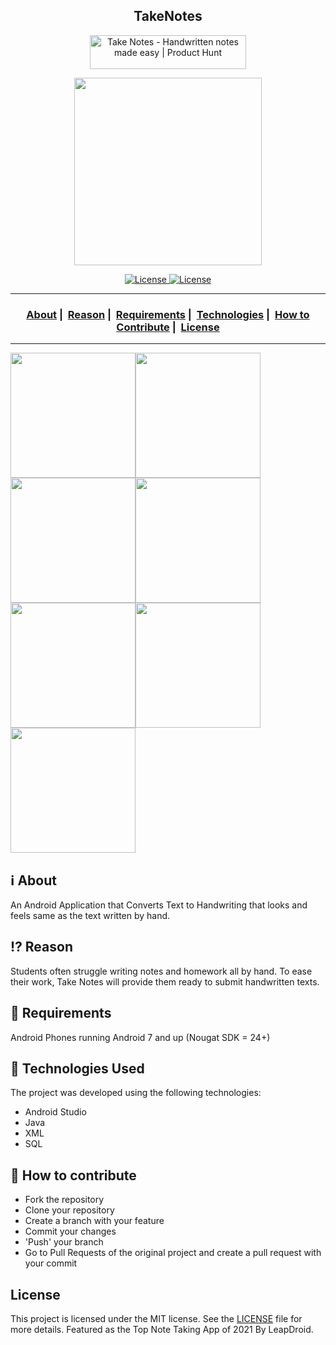<h2 align="center">TakeNotes</h2>
<p align = "center"><a href="https://www.producthunt.com/posts/take-notes?utm_source=badge-featured&utm_medium=badge&utm_souce=badge-take-notes" target="_blank"><img src="https://api.producthunt.com/widgets/embed-image/v1/featured.svg?post_id=303196&theme=dark" alt="Take Notes - Handwritten notes made easy | Product Hunt" style="width: 250px; height: 54px;" width="250" height="54" /></a></p>
<p align="center">
  <img src="https://i.ibb.co/qgjstR6/logo.png" width="300" heigth="300"\>
</p>

<p align="center">
  <a href = "https://opensource.org/">
    <img alt="License" src="https://badges.frapsoft.com/os/v2/open-source.svg?v=103">
  </a>
  <a href="LICENSE">
    <img alt="License" src="https://img.shields.io/badge/License-MIT-success.svg">
  </a>
</p>

___

<h3 align="center">
  <a href="#information_source-about">About</a>&nbsp;|&nbsp;
  <a href="#interrobang-reason">Reason</a>&nbsp;|&nbsp;
  <a href="#seedling-requirements">Requirements</a>&nbsp;|&nbsp;
  <a href="#rocket-technologies-used">Technologies</a>&nbsp;|&nbsp;
  <a href="#link-how-to-contribute">How to Contribute</a>&nbsp;|&nbsp;
  <a href="#license">License</a>
</h3>

___
<img src="https://i.ibb.co/yFYZ22T/unnamed.png" width="200"><img src="https://i.ibb.co/3NCdw8J/unnamed-1.png" width="200"><img src="https://i.ibb.co/HYw6CWG/unnamed-2.png" width="200"><img src="https://i.ibb.co/4ty77Ln/unnamed-3.png" width="200"><img src="https://i.ibb.co/vhx5j09/unnamed-4.png" width="200"><img src="https://i.ibb.co/PNqYZHR/unnamed-5.png" width="200"><img src="https://i.ibb.co/vk79YzQ/unnamed-6.png" width="200">

## :information_source: About

An Android Application that Converts Text to Handwriting that looks and feels same as the text written by hand.

## :interrobang: Reason

Students often struggle writing notes and homework all by hand. To ease their work, Take Notes will provide them ready to submit handwritten texts.

## :seedling: Requirements

Android Phones running Android 7 and up (Nougat SDK = 24+)

## :rocket: Technologies Used

The project was developed using the following technologies:
- Android Studio
- Java
- XML
- SQL

## :link: How to contribute 

- Fork the repository
- Clone your repository
- Create a branch with your feature
- Commit your changes
- 'Push' your branch
- Go to Pull Requests of the original project and create a pull request with your commit

## License

This project is licensed under the MIT license. See the [LICENSE](LICENSE) file for more details.
Featured as the Top Note Taking App of 2021 By LeapDroid.
